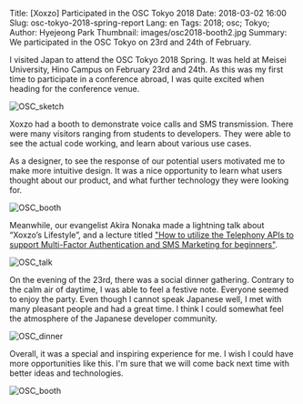 Title: [Xoxzo] Participated in the OSC Tokyo 2018
Date: 2018-03-02 16:00
Slug: osc-tokyo-2018-spring-report
Lang: en
Tags: 2018; osc; Tokyo; 
Author: Hyejeong Park
Thumbnail: images/osc2018-booth2.jpg
Summary: We participated in the OSC Tokyo on 23rd and 24th of February.

I visited Japan to attend the OSC Tokyo 2018 Spring. It was held at Meisei University, Hino Campus on February 23rd and 24th. As this was my first time to participate in a conference abroad, I was quite excited when heading for the conference venue.

![OSC_sketch]({filename}/images/osc2018-sketch.jpg)

Xoxzo had a booth to demonstrate voice calls and SMS transmission. There were many visitors ranging from students to developers. They were able to see the actual code working, and learn about various use cases.

As a designer, to see the response of our potential users motivated me to make more intuitive design. It was a nice opportunity to learn what users thought about our product, and what further technology they were looking for.

![OSC_booth]({filename}/images/osc2018-booth2.jpg)

Meanwhile, our evangelist Akira Nonaka made a lightning talk about “Xoxzo’s Lifestyle”, and a lecture titled ["How to utilize the Telephony APIs to support Multi-Factor Authentication and SMS Marketing for beginners"](https://www.slideshare.net/xoxzo/smsapi-89319606).

![OSC_talk]({filename}/images/osc2018-talk.jpg)

On the evening of the 23rd, there was a social dinner gathering. Contrary to the calm air of daytime, I was able to feel a festive note. Everyone seemed to enjoy the party. Even though I cannot speak Japanese well, I met with many pleasant people and had a great time. I think I could somewhat feel the atmosphere of the Japanese developer community.

![OSC_dinner]({filename}/images/osc2018-dinner.jpeg)

Overall, it was a special and inspiring experience for me. I wish I could have more opportunities like this. I'm sure that we will come back next time with better ideas and technologies.

![OSC_booth]({filename}/images/osc2018-booth1.jpg)